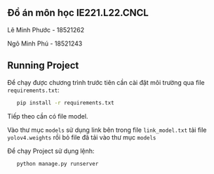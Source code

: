 
## Đồ án môn học IE221.L22.CNCL
Lê Minh Phước - 18521262

Ngô Minh Phú - 18521243


  
## Running Project

Để chạy được chương trình trước tiên cần cài đặt môi trường qua file `requirements.txt`:

```bash
   pip install -r requirements.txt
```
Tiếp theo cần có file model. 

Vào thư mục `models` sử dụng link bên trong file `link_model.txt` tải file `
yolov4.weights` rồi bỏ file đã tải vào thư mục `models`

Để chạy Project sử dụng lệnh:
```bash
   python manage.py runserver
```
